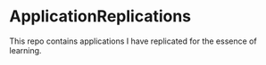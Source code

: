 ApplicationReplications
=======================
This repo contains applications I have replicated for the essence of learning.
